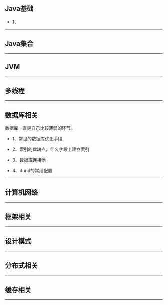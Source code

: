 

## Java基础

- 1、

***

## Java集合



***

## JVM



***

## 多线程



***

## 数据库相关

数据库一直是自己比较薄弱的环节。

- 1、常见的数据库优化手段

- 2、索引的优缺点，什么字段上建立索引

- 3、数据库连接池

- 4、durid的常用配置

***

## 计算机网络



***

## 框架相关

***

## 设计模式

***



## 分布式相关



***

## 缓存相关





***

